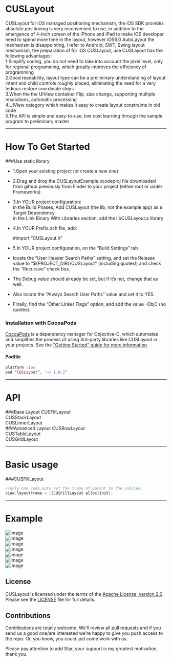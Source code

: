CUSLayout
=========
CUSLayout for iOS managed positioning mechanism, the iOS SDK provides absolute positioning is very inconvenient to use, in addition to the emergence of 4-inch screen of the iPhone and iPad to make iOS developer need to spend more time in the layout, however iOS6.0 AutoLayout the mechanism is disappointing, I refer to Android, SWT, Swing layout mechanism, the preparation of for iOS CUSLayout, use CUSLayout has the following advantages:<br>1.Simplify coding, you do not need to take into account the pixel level, only for regional programming, which greatly improves the efficiency of programming<br>2.Good readability, layout type can be a preliminary understanding of layout intent and child controls roughly placed, eliminating the need for a very tedious restore coordinate steps<br>3.When the the UIView container Flip, size change, supporting multiple resolutions, automatic processing<br>4.UIView category which makes it easy to create layout constraints in old code<br>5.The API is simple and easy-to-use, low cost learning through the sample program to preliminary master<br>

------------------------------------
How To Get Started
====================================
###Use static library
- 1.Open your existing project (or create a new one)
- 2.Drag and drop the CUSLayoutExample.xcodeproj file downloaded from github previously from Finder to your project (either root or under Frameworks)

- 3.In YOUR project configuration:<br>
in the Build Phases, Add CUSLayout (the lib, not the example app) as a Target Dependency<br>
in the Link Binary With Libraries section, add the libCUSLayout.a library<br>
- 4.In YOUR Prefix.pch file, add:

    \#import “CUSLayout.h”

- 5.In YOUR project configuration, on the “Build Settings” tab

- locate the “User Header Search Paths” setting, and set the Release value to "${PROJECT_DIR}/CUSLayout" (including quotes!) and check the “Recursive” check box.
- The Debug value should already be set, but if it’s not, change that as well.
- Also locate the “Always Search User Paths” value and set it to YES.
- Finally, find the “Other Linker Flags” option, and add the value -ObjC (no quotes).

### Installation with CocoaPods

[CocoaPods](http://cocoapods.org) is a dependency manager for Objective-C, which automates and simplifies the process of using 3rd-party libraries like CUSLayout in your projects. See the ["Getting Started" guide for more information](https://github.com/JJMM/CUSLayout/wiki/Getting-Started-with-CUSLayout).

#### Podfile

```ruby
platform :ios
pod “CUSLayout”, "~> 1.0.2”
```
------------------------------------
API
====================================
###Base Layout
CUSFillLayout<br>
CUSStackLayout<br>
CUSLinnerLayout<br>
###Advanced Layout
CUSRowLayout<br>
CUSTableLayout<br>
CUSGridLayout<br>

------------------------------------
Basic usage
====================================
###CUSFillLayout
```objective-c
//only one code,auto set the frame of parent to the subview.
view.layoutFrame = [[CUSFillLayout alloc]init];

```

------------------------------------
Example
====================================
![image](https://github.com/JJMM/CUSResources/raw/master/CUSLayout/FillLayout.jpg)<br>
![image](https://github.com/JJMM/CUSResources/raw/master/CUSLayout/StackLayout.jpg)<br>
![image](https://github.com/JJMM/CUSResources/raw/master/CUSLayout/LinnerLayout.jpg)<br>
![image](https://github.com/JJMM/CUSResources/raw/master/CUSLayout/RowLayout.jpg)<br>
![image](https://github.com/JJMM/CUSResources/raw/master/CUSLayout/TableLayout.jpg)<br>
![image](https://github.com/JJMM/CUSResources/raw/master/CUSLayout/GridLayout.jpg)<br>
![image](https://github.com/JJMM/CUSResources/raw/master/CUSLayout/LayoutManager.jpg)

## License
CUSLayout is licensed under the terms of the [Apache License, version 2.0](http://www.apache.org/licenses/LICENSE-2.0.html). Please see the [LICENSE](LICENSE) file for full details.

## Contributions

Contributions are totally welcome. We'll review all pull requests and if you send us a good one/are interested we're happy to give you push access to the repo. Or, you know, you could just come work with us.<br>

Please pay attention to add Star, your support is my greatest motivation, thank you.